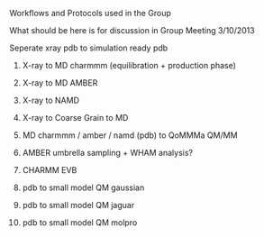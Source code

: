 Workflows and Protocols used in the Group

What should be here is for discussion in Group Meeting 3/10/2013 

Seperate xray pdb to simulation ready pdb

1) X-ray to MD charmmm (equilibration + production phase) 

2) X-ray to MD AMBER 

3) X-ray to NAMD 

4) X-ray to Coarse Grain to MD 

5) MD charmmm / amber / namd (pdb)  to QoMMMa QM/MM 

6) AMBER umbrella sampling + WHAM analysis? 

7) CHARMM EVB 

8) pdb to small model QM gaussian

9) pdb to small model QM jaguar 

10) pdb to small model QM molpro 
 
